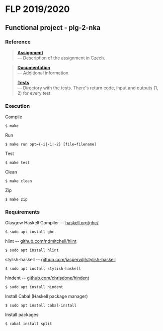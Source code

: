 # FLP 2019/2020

## Functional project - plg-2-nka

<!----------------------------------------------------------------------------->

### Reference

> [**Assignment**](assignment)<br>
> — Description of the assignment in Czech.

> [**Documentation**](docs)<br>
> — Additional information.
>
> [**Tests**](test)<br>
> — Directory with the tests. There's return code, input and outputs (1, 2) for every test.

<!----------------------------------------------------------------------------->

### Execution

Compile
```
$ make
```

Run
```
$ make run opt={-i|-1|-2} [file=filename]
```

Test
```
$ make test
```

Clean
```
$ make clean
```

Zip
```
$ make zip
```

<!----------------------------------------------------------------------------->

### Requirements

Glasgow Haskell Compiler -- [haskell.org/ghc/](https://www.haskell.org/ghc/)
```
$ sudo apt install ghc
```

hlint -- [github.com/ndmitchell/hlint](https://github.com/ndmitchell/hlint)
```
$ sudo apt install hlint
```

stylish-haskell -- [github.com/jaspervdj/stylish-haskell](https://github.com/jaspervdj/stylish-haskell)
```
$ sudo apt install stylish-haskell
```

hindent -- [github.com/chrisdone/hindent](https://github.com/chrisdone/hindent)
```
$ sudo apt install hindent
```

Install Cabal (Haskell package manager)
```
$ sudo apt install cabal-install
```

Install packages
```
$ cabal install split
```
